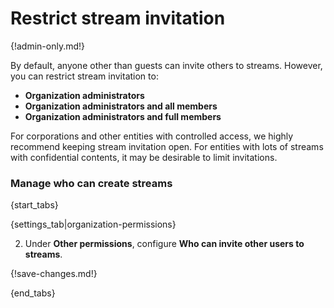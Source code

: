 # Restrict stream invitation

{!admin-only.md!}

By default, anyone other than guests can invite others to streams. However, you can restrict stream
invitation to:

* **Organization administrators**
* **Organization administrators and all members**
* **Organization administrators and full members**

For corporations and other entities with controlled access, we highly
recommend keeping stream invitation open. For entities with lots of streams with confidential
contents, it may be desirable to limit invitations.

### Manage who can create streams

{start_tabs}

{settings_tab|organization-permissions}

2. Under **Other permissions**, configure **Who can invite other users to streams**.

{!save-changes.md!}

{end_tabs}
